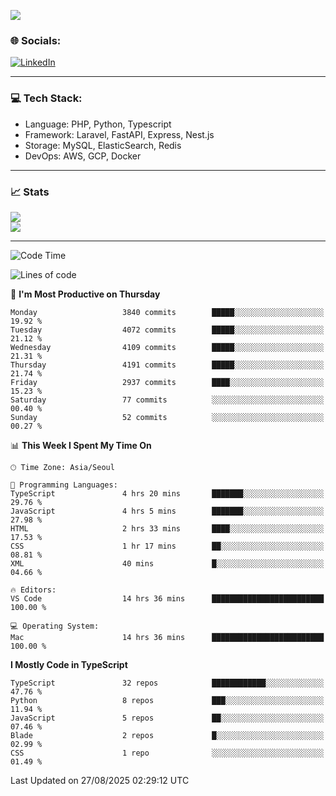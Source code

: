 <!--[![](https://visitcount.itsvg.in/api?id=jin-wk&icon=7&color=12)](https://visitcount.itsvg.in)-->
<!--[![Hits](https://hits.seeyoufarm.com/api/count/incr/badge.svg?url=https%3A%2F%2Fgithub.com%2Fjin-wk&count_bg=%235F625C&title_bg=%23555555&icon=github.svg&icon_color=%23E7E7E7&title=Hits&edge_flat=false)](https://hits.seeyoufarm.com)-->
![](https://komarev.com/ghpvc/?username=jin-wk&color=lightgrey&style=for-the-badge)

### 🌐 Socials:
[![LinkedIn](https://img.shields.io/badge/LinkedIn-%230077B5.svg?logo=linkedin&logoColor=white)](https://linkedin.com/in/jinwook-lee-242625241) 

---

### 💻 Tech Stack:
  - Language: PHP, Python, Typescript
  - Framework: Laravel, FastAPI, Express, Nest.js
  - Storage: MySQL, ElasticSearch, Redis
  - DevOps: AWS, GCP, Docker

---

### 📈 Stats
![](https://github-readme-stats.vercel.app/api?username=jin-wk&theme=dark&hide_border=true&include_all_commits=true&count_private=true)<br/>
![](https://github-readme-streak-stats.herokuapp.com/?user=jin-wk&theme=dark&hide_border=true)<br/>

---

<!--START_SECTION:waka-->
![Code Time](http://img.shields.io/badge/Code%20Time-2%2C572%20hrs%2043%20mins-blue)

![Lines of code](https://img.shields.io/badge/From%20Hello%20World%20I%27ve%20Written-5.6%20million%20lines%20of%20code-blue)

📅 **I'm Most Productive on Thursday** 

```text
Monday                   3840 commits        █████░░░░░░░░░░░░░░░░░░░░   19.92 % 
Tuesday                  4072 commits        █████░░░░░░░░░░░░░░░░░░░░   21.12 % 
Wednesday                4109 commits        █████░░░░░░░░░░░░░░░░░░░░   21.31 % 
Thursday                 4191 commits        █████░░░░░░░░░░░░░░░░░░░░   21.74 % 
Friday                   2937 commits        ████░░░░░░░░░░░░░░░░░░░░░   15.23 % 
Saturday                 77 commits          ░░░░░░░░░░░░░░░░░░░░░░░░░   00.40 % 
Sunday                   52 commits          ░░░░░░░░░░░░░░░░░░░░░░░░░   00.27 % 
```


📊 **This Week I Spent My Time On** 

```text
🕑︎ Time Zone: Asia/Seoul

💬 Programming Languages: 
TypeScript               4 hrs 20 mins       ███████░░░░░░░░░░░░░░░░░░   29.76 % 
JavaScript               4 hrs 5 mins        ███████░░░░░░░░░░░░░░░░░░   27.98 % 
HTML                     2 hrs 33 mins       ████░░░░░░░░░░░░░░░░░░░░░   17.53 % 
CSS                      1 hr 17 mins        ██░░░░░░░░░░░░░░░░░░░░░░░   08.81 % 
XML                      40 mins             █░░░░░░░░░░░░░░░░░░░░░░░░   04.66 % 

🔥 Editors: 
VS Code                  14 hrs 36 mins      █████████████████████████   100.00 % 

💻 Operating System: 
Mac                      14 hrs 36 mins      █████████████████████████   100.00 % 
```

**I Mostly Code in TypeScript** 

```text
TypeScript               32 repos            ████████████░░░░░░░░░░░░░   47.76 % 
Python                   8 repos             ███░░░░░░░░░░░░░░░░░░░░░░   11.94 % 
JavaScript               5 repos             ██░░░░░░░░░░░░░░░░░░░░░░░   07.46 % 
Blade                    2 repos             █░░░░░░░░░░░░░░░░░░░░░░░░   02.99 % 
CSS                      1 repo              ░░░░░░░░░░░░░░░░░░░░░░░░░   01.49 % 
```




 Last Updated on 27/08/2025 02:29:12 UTC
<!--END_SECTION:waka-->
